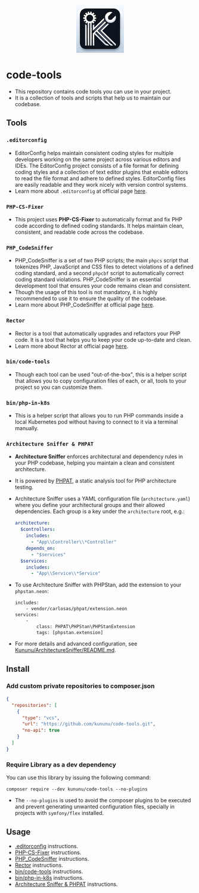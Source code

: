 <p align="center">
  <img src="/docs/code-tools-logo.png" alt="Brancher"/>
</p>

# code-tools

- This repository contains code tools you can use in your project.
- It is a collection of tools and scripts that help us to maintain our codebase.

## Tools
### `.editorconfig`
- EditorConfig helps maintain consistent coding styles for multiple developers working on the same project across various editors and IDEs. The EditorConfig project consists of a file format for defining coding styles and a collection of text editor plugins that enable editors to read the file format and adhere to defined styles. EditorConfig files are easily readable and they work nicely with version control systems.
- Learn more about `.editorconfig` at official page [here](https://editorconfig.org/).

### `PHP-CS-Fixer`
- This project uses **PHP-CS-Fixer** to automatically format and fix PHP code according to defined coding standards. It helps maintain clean, consistent, and readable code across the codebase.

### `PHP_CodeSniffer`
- PHP_CodeSniffer is a set of two PHP scripts; the main `phpcs` script that tokenizes PHP, JavaScript and CSS files to detect violations of a defined coding standard, and a second `phpcbf` script to automatically correct coding standard violations. PHP_CodeSniffer is an essential development tool that ensures your code remains clean and consistent.
- Though the usage of this tool is not mandatory, it is highly recommended to use it to ensure the quality of the codebase.
- Learn more about PHP_CodeSniffer at official page [here](https://github.com/PHPCSStandards/PHP_CodeSniffer/wiki).

### `Rector`
- Rector is a tool that automatically upgrades and refactors your PHP code. It is a tool that helps you to keep your code up-to-date and clean.
- Learn more about Rector at official page [here](https://getrector.com/documentation).

### `bin/code-tools`
- Though each tool can be used "out-of-the-box", this is a helper script that allows you to copy configuration files of each, or all, tools to your project so you can customize them.

### `bin/php-in-k8s`
- This is a helper script that allows you to run PHP commands inside a local Kubernetes pod without having to connect to it via a terminal manually.

### `Architecture Sniffer & PHPAT`
- **Architecture Sniffer** enforces architectural and dependency rules in your PHP codebase, helping you maintain a clean and consistent architecture.
- It is powered by [PHPAT](https://github.com/carlosas/phpat), a static analysis tool for PHP architecture testing.
- Architecture Sniffer uses a YAML configuration file (`architecture.yaml`) where you define your architectural groups and their allowed dependencies. Each group is a key under the `architecture` root, e.g.:

  ```yaml
  architecture:
    $controllers:
      includes:
        - "App\\Controller\\*Controller"
      depends_on:
        - "$services"
    $services:
      includes:
        - "App\\Service\\*Service"
  ```
- To use Architecture Sniffer with PHPStan, add the extension to your `phpstan.neon`:
  ```neon
  includes:
      - vendor/carlosas/phpat/extension.neon
  services:
      -
          class: PHPAT\PHPStan\PHPStanExtension
          tags: [phpstan.extension]
  ```
- For more details and advanced configuration, see [Kununu/ArchitectureSniffer/README.md](docs/ArchitectureSniffer/README.md).

## Install

### Add custom private repositories to composer.json

```json
{
  "repositories": [
    {
      "type": "vcs",
      "url": "https://github.com/kununu/code-tools.git",
      "no-api": true
    }
  ]
}
```

### Require Library as a dev dependency

You can use this library by issuing the following command:

```console
composer require --dev kununu/code-tools --no-plugins
```
- The `--no-plugins` is used to avoid the composer plugins to be executed and prevent generating unwanted configuration files, specially in projects with `symfony/flex` installed.

## Usage
- [.editorconfig](docs/EditorConfig/README.md) instructions.
- [PHP-CS-Fixer](docs/CsFixer/README.md) instructions.
- [PHP_CodeSniffer](docs/CodeSniffer/README.md) instructions.
- [Rector](docs/Rector/README.md) instructions.
- [bin/code-tools](docs/CodeTools/README.md) instructions.
- [bin/php-in-k8s](docs/PhpInK8s/README.md) instructions.
- [Architecture Sniffer & PHPAT](docs/ArchitectureSniffer/README.md) instructions.
